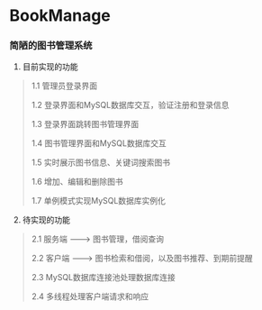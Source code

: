 # BookManage

### 简陋的图书管理系统

1. 目前实现的功能

> 1.1 管理员登录界面
>
> 1.2 登录界面和MySQL数据库交互，验证注册和登录信息
>
> 1.3 登录界面跳转图书管理界面
>
> 1.4 图书管理界面和MySQL数据库交互
>
> 1.5 实时展示图书信息、关键词搜索图书
>
> 1.6 增加、编辑和删除图书
>
> 1.7 单例模式实现MySQL数据库实例化

2. 待实现的功能

> 2.1 服务端 ---> 图书管理，借阅查询
>
> 2.2 客户端 ---> 图书检索和借阅，以及图书推荐、到期前提醒
>
> 2.3 MySQL数据库连接池处理数据库连接
>
> 2.4 多线程处理客户端请求和响应
